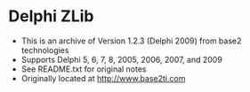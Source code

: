 # Delphi ZLib

* This is an archive of Version 1.2.3 (Delphi 2009) from base2 technologies
* Supports Delphi 5, 6, 7, 8, 2005, 2006, 2007, and 2009
* See README.txt for original notes
* Originally located at http://www.base2ti.com
